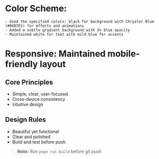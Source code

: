 # Color Scheme:
    - Used the specified colors: black for background with Chrysler Blue (#0607E1) for effects and animations 
    - Added a subtle gradient background with 5% blue opacity
    - Maintained white for text with mild blue for accents

# Responsive: Maintained mobile-friendly layout 

## Core Principles
- Simple, clear, user-focused
- Cross-device consistency
- Intuitive design

## Design Rules
- Beautiful yet functional
- Clear and polished
- Build and test before push

> **Note:** Run `pnpm run build` before git push